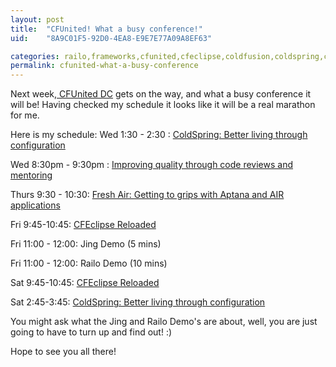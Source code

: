 ```yaml
---
layout: post
title:  "CFUnited! What a busy conference!"
uid:	"8A9C01F5-92D0-4EA8-E9E7E77A09A8EF63"

categories: railo,frameworks,cfunited,cfeclipse,coldfusion,coldspring,cfconferences,air
permalink: cfunited-what-a-busy-conference
---
```

Next week,<a href="http://cfunited.com" title="CFUnited: The Premiere ColdFusion Conference"> CFUnited DC</a> gets on the way, and what a busy conference it will be! Having checked my schedule it looks like it will be a real marathon for me. 

Here is my schedule:
Wed 1:30 - 2:30 : <a href="http://cfunited.com/go/topics/2008#topic-1599" title="CFUnited: 2008 Topics">ColdSpring: Better living through configuration</a>

Wed 8:30pm - 9:30pm : <a href="http://cfunited.com/go/topics/2008#topic-1745" title="CFUnited: 2008 Topics">Improving quality through code reviews and mentoring</a>

Thurs 9:30 - 10:30: <a href="http://cfunited.com/go/topics/2008#topic-1738" title="CFUnited: 2008 Topics">Fresh Air: Getting to grips with Aptana and AIR applications</a>

Fri 9:45-10:45: <a href="http://cfunited.com/go/topics/2008#topic-1732" title="CFUnited: 2008 Topics">CFEclipse Reloaded</a>

Fri 11:00 - 12:00: Jing Demo (5 mins)

Fri 11:00 - 12:00: Railo Demo (10 mins)

Sat 9:45-10:45: <a href="http://cfunited.com/go/topics/2008#topic-1732" title="CFUnited: 2008 Topics">CFEclipse Reloaded</a>

Sat 2:45-3:45: <a href="http://cfunited.com/go/topics/2008#topic-1599" title="CFUnited: 2008 Topics">ColdSpring: Better living through configuration</a>

You might ask what the Jing and Railo Demo's are about, well, you are just going to have to turn up and find out!  :)

Hope to see you all there!
